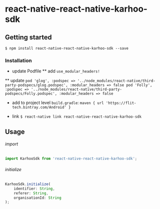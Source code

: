 # react-native-react-native-karhoo-sdk

## Getting started

`$ npm install react-native-react-native-karhoo-sdk --save`

### Installation

* update Podfile
** add
`use_modular_headers!`

** update 
`
    pod 'glog', :podspec => '../node_modules/react-native/third-party-podspecs/glog.podspec', :modular_headers => false
    pod 'Folly', :podspec => '../node_modules/react-native/third-party-podspecs/Folly.podspec', :modular_headers => false
`

* add to project level `build.gradle`:
`maven { url 'https://flit-tech.bintray.com/Android' }`

* link
`$ react-native link react-native-react-native-karhoo-sdk`

## Usage

###### import
```javascript
import KarhooSdk from 'react-native-react-native-karhoo-sdk';
```
###### initialize
```javascript
KarhooSdk.initialize(
    identifier: String,
    referer: String,
    organisationId: String
);
```